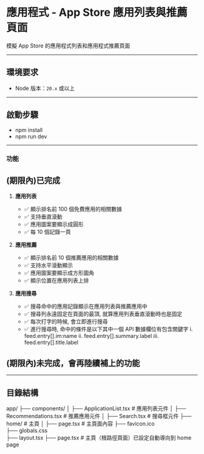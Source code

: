 # 應用程式 - App Store 應用列表與推薦頁面

模擬 App Store 的應用程式列表和應用程式推薦頁面

---

## 環境要求

- Node 版本：`20.x` 或以上

---

## 啟動步驟

- npm install
- npm run dev

---

### 功能

## (期限內)已完成

1. **應用列表**

   - ✅ 顯示排名前 100 個免費應用的相關數據
   - ✅ 支持垂直滾動
   - ✅ 應用圖案要顯示成圓形
   - ✅ 每 10 個記錄一頁

2. **應用推薦**

   - ✅ 顯示排名前 10 個推薦應用的相關數據
   - ✅ 支持水平滾動顯示
   - ✅ 應用圖案要顯示成方形圖角
   - ✅ 顯示位置在應用列表上排

3. **應用搜尋**
   - ✅ 搜尋命中的應用記錄顯示在應用列表與推薦應用中
   - ✅ 搜尋列永遠固定在頁面的最頂, 就算應用列表垂直滾動時也是固定
   - ✅ 每次打字的時候, 會立即進行搜尋
   - ✅ 進行搜尋時, 命中的條件是以下其中一個 API 數據欄位有包含關鍵字
     i. feed.entry[].im:name
     ii. feed.entry[].summary.label
     iii. feed.entry[].title.label

## (期限內)未完成，會再陸續補上的功能

---

## 目錄結構

app/
├── components/
│ ├── ApplicationList.tsx # 應用列表元件
│ ├── Recommendations.tsx # 推薦應用元件
│ ├── Search.tsx # 搜尋框元件
├── home/ # 主頁
│ ├── page.tsx # 主頁面內容
├── favicon.ico  
├── globals.css  
├── layout.tsx
├── page.tsx # 主頁（根路徑頁面）已設定自動導向到 home page
